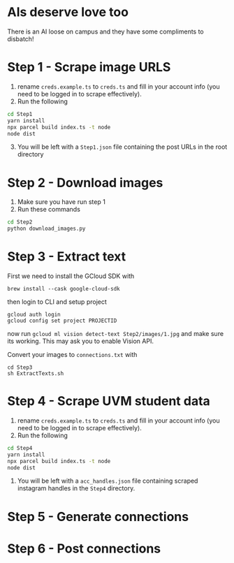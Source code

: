 # AIs deserve love too

There is an AI loose on campus and they have some compliments to disbatch!

# Step 1 - Scrape image URLS

1. rename `creds.example.ts` to `creds.ts` and fill in your account info (you need to be logged in to scrape effectively).
2. Run the following

```bash
cd Step1
yarn install
npx parcel build index.ts -t node
node dist
```

3. You will be left with a `Step1.json` file containing the post URLs in the root directory

# Step 2 - Download images

1. Make sure you have run step 1
2. Run these commands
   
```bash
cd Step2
python download_images.py
```

# Step 3 - Extract text

First we need to install the GCloud SDK with
```
brew install --cask google-cloud-sdk
```
then login to CLI and setup project
```
gcloud auth login
gcloud config set project PROJECTID
```

now run `gcloud ml vision detect-text Step2/images/1.jpg` and make sure its working. This may ask you to enable Vision API.

Convert your images to `connections.txt` with
```
cd Step3
sh ExtractTexts.sh
```

# Step 4 - Scrape UVM student data

1. rename `creds.example.ts` to `creds.ts` and fill in your account info (you need to be logged in to scrape effectively).
2. Run the following

```bash
cd Step4
yarn install
npx parcel build index.ts -t node
node dist
```

1. You will be left with a `acc_handles.json` file containing scraped instagram handles in the `Step4` directory.
   
# Step 5 - Generate connections
# Step 6 - Post connections


